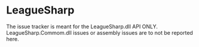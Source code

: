 LeagueSharp
===========

The issue tracker is meant for the LeagueSharp.dll API ONLY. LeagueSharp.Commom.dll issues or assembly issues are to not be reported here.
